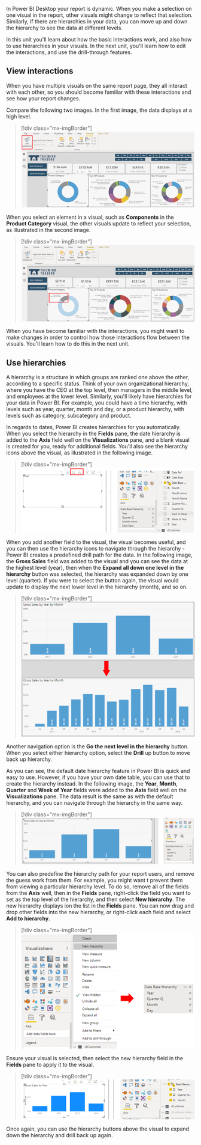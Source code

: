 In Power BI Desktop your report is dynamic. When you make a selection on one visual in the report, other visuals might change to reflect that selection. Similarly, if there are hierarchies in your data, you can move up and down the hierarchy to see the data at different levels.

In this unit you'll learn about how the basic interactions work, and also how to use hierarchies in your visuals. In the next unit, you'll learn how to edit the interactions, and use the drill-through features.

## View interactions

When you have multiple visuals on the same report page, they all interact with each other, so you should become familiar with these interactions and see how your report changes.

Compare the following two images. In the first image, the data displays at a high level. 

> [!div class="mx-imgBorder"]
> [![Compare interactions high level](../media/5-compare-interactions-high-level-ssm.png)](../media/5-compare-interactions-high-level-ssm.png#lightbox)

When you select an element in a visual, such as **Components** in the **Product Category** visual, the other visuals update to reflect your selection, as illustrated in the second image.

> [!div class="mx-imgBorder"]
> [![Compare interactions after selecting an element in visual](../media/5-compare-interactions-after-ssm.png)](../media/5-compare-interactions-after-ssm.png#lightbox)

When you have become familiar with the interactions, you might want to make changes in order to control how those interactions flow between the visuals. You'll learn how to do this in the next unit.

## Use hierarchies

A hierarchy is a structure in which groups are ranked one above the other, according to a specific status. Think of your own organizational hierarchy, where you have the CEO at the top level, then managers in the middle level, and employees at the lower level. Similarly, you'll likely have hierarchies for your data in Power BI. For example, you could have a time hierarchy, with levels such as year, quarter, month and day, or a product hierarchy, with levels such as category, subcategory and product.

In regards to dates, Power BI creates hierarchies for you automatically. When you select the hierarchy in the **Fields** pane, the date hierarchy is added to the **Axis** field well on the **Visualizations** pane, and a blank visual is created for you, ready for additional fields. You'll also see the hierarchy icons above the visual, as illustrated in the following image.

> [!div class="mx-imgBorder"]
> [![Add default hierarchy](../media/5-add-default-hierarchy-ssm.png)](../media/5-add-default-hierarchy-ssm.png#lightbox)

When you add another field to the visual, the visual becomes useful, and you can then use the hierarchy icons to navigate through the hierarchy - Power BI creates a predefined drill path for the data. In the following image, the **Gross Sales** field was added to the visual and you can see the data at the highest level (year), then when the **Expand all down one level in the hierarchy** button was selected, the hierarchy was expanded down by one level (quarter). If you were to select the button again, the visual would update to display the next lower level in the hierarchy (month), and so on.

> [!div class="mx-imgBorder"]
> [![Expand hierarchy](../media/5-expand-hierarchy-ssm.png)](../media/5-expand-hierarchy-ssm.png#lightbox)

Another navigation option is the **Go the next level in the hierarchy** button. When you select either hierarchy option, select the **Drill** up button to move back up hierarchy.

As you can see, the default date hierarchy feature in Power BI is quick and easy to use. However, if you have your own date table, you can use that to create the hierarchy instead. In the following image, the **Year**, **Month**, **Quarter** and **Week of Year** fields were added to the **Axis** field well on the **Visualizations** pane. The data result is the same as with the default hierarchy, and you can navigate through the hierarchy in the same way.

> [!div class="mx-imgBorder"]
> [![Use own hierarchy](../media/5-use-own-hierarchy-ss.png)](../media/5-use-own-hierarchy-ss.png#lightbox)

You can also predefine the hierarchy path for your report users, and remove the guess work from them. For example, you might want t prevent them from viewing a particular hierarchy level. To do so, remove all of the fields from the **Axis** well, then in the **Fields** pane, right-click the field you want to set as the top level of the hierarchy, and then select **New hierarchy**. The new hierarchy displays ion the list in the **Fields** pane. You can now drag and drop other fields into the new hierarchy, or right-click each field and select **Add to hierarchy**.

> [!div class="mx-imgBorder"]
> [![Create hierarchy](../media/5-create-hierarchy-ssm.png)](../media/5-create-hierarchy-ssm.png#lightbox)

Ensure your visual is selected, then select the new hierarchy field in the **Fields** pane to apply it to the visual.

> [!div class="mx-imgBorder"]
> [![Apply new hierarchy](../media/5-apply-new-hierarchy-ssm.png)](../media/5-apply-new-hierarchy-ssm.png#lightbox)

Once again, you can use the hierarchy buttons above the visual to expand down the hierarchy and drill back up again.
